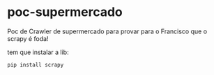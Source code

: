 # poc-supermercado

Poc de Crawler de supermercado para provar para o Francisco que o scrapy é foda!

tem que instalar a lib:

```sh
pip install scrapy
```
